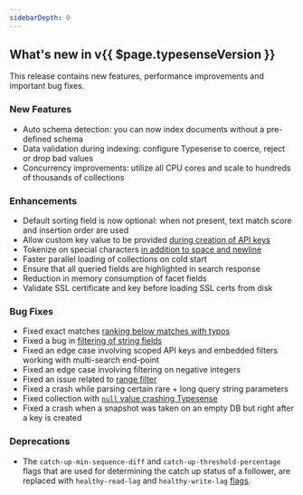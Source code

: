 ```yaml
---
sidebarDepth: 0
---
```


## What's new in v{{ $page.typesenseVersion }}

This release contains new features, performance improvements and important bug fixes.

### New Features

- Auto schema detection: you can now index documents without a pre-defined schema
- Data validation during indexing: configure Typesense to coerce, reject or drop bad values
- Concurrency improvements: utilize all CPU cores and scale to hundreds of thousands of collections

### Enhancements

- Default sorting field is now optional: when not present, text match score and insertion order are used
- Allow custom key value to be provided [during creation of API keys](https://github.com/typesense/typesense/issues/244)
- Tokenize on special characters [in addition to space and newline](https://github.com/typesense/typesense/issues/241)
- Faster parallel loading of collections on cold start
- Ensure that all queried fields are highlighted in search response
- Reduction in memory consumption of facet fields
- Validate SSL certificate and key before loading SSL certs from disk

### Bug Fixes

- Fixed exact matches [ranking below matches with typos](https://github.com/typesense/typesense/issues/243)
- Fixed a bug in [filtering of string fields](https://github.com/typesense/typesense/issues/254)
- Fixed an edge case involving scoped API keys and embedded filters working with multi-search end-point
- Fixed an edge case involving filtering on negative integers
- Fixed an issue related to [range filter](https://github.com/typesense/typesense/issues/210)
- Fixed a crash while parsing certain rare + long query string parameters
- Fixed collection with [`null` value crashing Typesense](https://github.com/typesense/typesense/issues/251)
- Fixed a crash when a snapshot was taken on an empty DB but right after a key is created

### Deprecations

- The `catch-up-min-sequence-diff` and `catch-up-threshold-percentage` flags that are used for determining the
  catch up status of a follower, are replaced with `healthy-read-lag` and `healthy-write-lag`
  [flags](./guide/configure-typesense.md#using-command-line-arguments).
